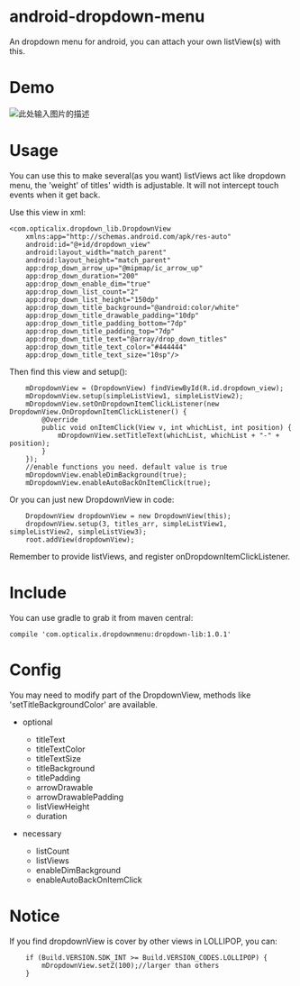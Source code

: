 # android-dropdown-menu
An dropdown menu for android, you can attach your own listView(s) with this.

# Demo
![此处输入图片的描述][1]

# Usage
You can use this to make several(as you want) listViews act like dropdown menu, the 'weight' of titles' width is adjustable. It will not intercept touch events when it get back.

Use this view in xml:

    <com.opticalix.dropdown_lib.DropdownView
        xmlns:app="http://schemas.android.com/apk/res-auto"
        android:id="@+id/dropdown_view"
        android:layout_width="match_parent"
        android:layout_height="match_parent"
        app:drop_down_arrow_up="@mipmap/ic_arrow_up"
        app:drop_down_duration="200"
        app:drop_down_enable_dim="true"
        app:drop_down_list_count="2"
        app:drop_down_list_height="150dp"
        app:drop_down_title_background="@android:color/white"
        app:drop_down_title_drawable_padding="10dp"
        app:drop_down_title_padding_bottom="7dp"
        app:drop_down_title_padding_top="7dp"
        app:drop_down_title_text="@array/drop_down_titles"
        app:drop_down_title_text_color="#444444"
        app:drop_down_title_text_size="10sp"/>

Then find this view and setup():

        mDropdownView = (DropdownView) findViewById(R.id.dropdown_view);
        mDropdownView.setup(simpleListView1, simpleListView2);
        mDropdownView.setOnDropdownItemClickListener(new DropdownView.OnDropdownItemClickListener() {
            @Override
            public void onItemClick(View v, int whichList, int position) {
                mDropdownView.setTitleText(whichList, whichList + "-" + position);
            }
        });
        //enable functions you need. default value is true
        mDropdownView.enableDimBackground(true);
        mDropdownView.enableAutoBackOnItemClick(true);

Or you can just new DropdownView in code:

        DropdownView dropdownView = new DropdownView(this);
        dropdownView.setup(3, titles_arr, simpleListView1, simpleListView2, simpleListView3);
        root.addView(dropdownView);

Remember to provide listViews, and register onDropdownItemClickListener.

# Include
You can use gradle to grab it from maven central:

    compile 'com.opticalix.dropdownmenu:dropdown-lib:1.0.1'

# Config
You may need to modify part of the DropdownView, methods like 'setTitleBackgroundColor' are available.

- optional
    - titleText
    - titleTextColor
    - titleTextSize
    - titleBackground
    - titlePadding
    - arrowDrawable
    - arrowDrawablePadding
    - listViewHeight
    - duration

- necessary
    - listCount
    - listViews
    - enableDimBackground
    - enableAutoBackOnItemClick

# Notice
If you find dropdownView is cover by other views in LOLLIPOP, you can:

        if (Build.VERSION.SDK_INT >= Build.VERSION_CODES.LOLLIPOP) {
            mDropdownView.setZ(100);//larger than others
        }


  [1]: http://7xp2qc.com1.z0.glb.clouddn.com/dropdown_demo.gif